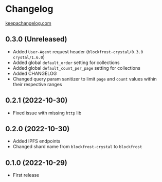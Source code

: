 # Changelog
[keepachangelog.com](https://keepachangelog.com/en/0.3.0/)

## 0.3.0 (Unreleased)

- Added `User-Agent` request header (`blockfrost-crystal/0.3.0 crystal/1.6.0`)
- Added global `default_order` setting for collections 
- Added global `default_count_per_page` setting for collections
- Added CHANGELOG
- Changed query param sanitizer to limit `page` and `count` values within their
  respective ranges

## 0.2.1 (2022-10-30)

- Fixed issue with missing `http` lib

## 0.2.0 (2022-10-30)

- Added IPFS endpoints
- Changed shard name from `blockfrost-crystal` to `blockfrost`

## 0.1.0 (2022-10-29)

- First release
